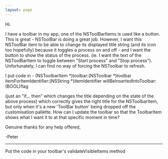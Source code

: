 ```yaml
---
layout: page
---
```


Hi.

I have a toolbar in my app, one of the NSToolBarItems is used like a button. This is great - NSToolBar is doing a great job. However, I want this NSToolBar item to be able to change its displayed title string (and its icon too hopefully) because it toggles a process on and off - and I want the button to show the status of the process. (ie. I want the text of the NSToolBarItem to toggle between "Start process" and "Stop process"). Unfortunately, I can find no way of forcing the NSToolbar to refresh.

I put code in - (NSToolbarItem *)toolbar:(NSToolbar *)toolbar itemForItemIdentifier:(NSString *)itemIdentifier willBeInsertedIntoToolbar:(BOOL)flag

(just an "if... then" which changes the title depending on the state of the above process) which correctly gives the right title for the NSToolbarItem, but only when it's a new 'ToolBar button' being dropped off the customisation pallette. How can I update the toolbar so that the ToolbarItem shows what I want it to at that specific moment in time?

Genuine thanks for any help offered,

-Peter 

----

Put the code in your toolbar's     validateVisibleItems method
